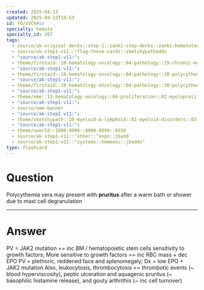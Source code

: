 ```yaml
---
created: 2025-04-13
updated: 2025-04-13T10:53
id: f0/xVCk#sx
specialty: hemato
specialty_id: 267
tags:
  - source/ak-original-decks::step-1::zanki-step-decks::zanki-hematology-&-oncology
  - source/ak-step1-v11::!flag-these-cards::sketchypathadds
  - "source/ak-step1-v11:": 
  - theme/firstaid::10-hematology-oncology::04-pathology::29-chronic-myeloproliferative-disorders::polycythemia-vera
  - "source/ak-step1-v11:": 
  - theme/firstaid::10-hematology-oncology::04-pathology::30-polycythemia
  - "source/ak-step1-v11:": 
  - theme/firstaid::10-hematology-oncology::04-pathology::30-polycythemia::polycythemia-vera
  - "source/ak-step1-v11:": 
  - theme/ome::13-hematology-oncology::04-proliferation::02-myeloproliferation
  - "source/ak-step1-v11:": 
  - source/ome-banner
  - "source/ak-step1-v11:": 
  - theme/sketchypath::10-myeloid-&-lymphoid::01-myeloid-disorders::03-polycythemia
  - "source/ak-step1-v11:": 
  - theme/uworld::1000-9999::8000-8999::8559
  - source/ak-step1-v11::^other::^expn::jbadd
  - source/ak-step1-v11::^systems::hemeonc::jbadds"
type: flashcard
---
```


# Question
Polycythemia vera may present with **pruritus** after a warm bath or shower due to mast cell degranulation

---

# Answer
PV = JAK2 mutation == inc BM / hematopoietic stem cells sensitivity to growth factors; More sensitive to growth factors == inc RBC mass + dec EPO   PV = plethoric, reddened face and splenomegaly;  Dx = low EPO + JAK2 mutation Also, leukocytosis, thrombocytosis == thrombotic events (~ blood hyperviscosity), peptic ulceration and aquagenic pruritus (~ basophilic histamine release), and gouty arthrithis (~ inc cell turnover)